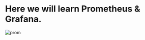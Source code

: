 
# Here we will learn Prometheus & Grafana.
![prom](https://github.com/AtulMisal/Prometheus_Grafana-/assets/108976232/5bb8da3f-61d2-4d5c-8d0f-10a10a1bca0c)
